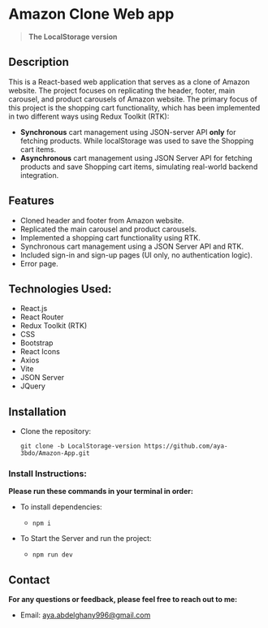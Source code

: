 # Amazon Clone Web app
  >**The LocalStorage version**

## Description

This is a React-based web application that serves as a clone of Amazon website. The project focuses on replicating the header, footer, main carousel, and product carousels of Amazon website. The primary focus of this project is the shopping cart functionality, which has been implemented in two different ways using Redux Toolkit 
(RTK): 
  - **Synchronous** cart management using JSON-server API **only** for fetching products. While localStorage was used to save the Shopping cart items.
  - **Asynchronous** cart management using JSON Server API for fetching products and save Shopping cart items, simulating real-world backend integration.
    
## Features

  - Cloned header and footer from Amazon website.
  - Replicated the main carousel and product carousels.
  - Implemented a shopping cart functionality using RTK.
  - Synchronous cart management using a JSON Server API and RTK.
  - Included sign-in and sign-up pages (UI only, no authentication logic).
  - Error page.

## Technologies Used:

   - React.js
   - React Router
   - Redux Toolkit (RTK)
   - CSS
   - Bootstrap
   - React Icons
   - Axios
   - Vite
   - JSON Server
   - JQuery

## Installation

- Clone the repository:

    `git clone -b LocalStorage-version https://github.com/aya-3bdo/Amazon-App.git`

### Install Instructions:

   **Please run these commands in your terminal in order:**
   - To install dependencies:
     
      - `npm i`

   - To Start the Server and run the project:

      - `npm run dev` 

## Contact

 **For any questions or feedback, please feel free to reach out to me:**

   - Email: aya.abdelghany996@gmail.com 

